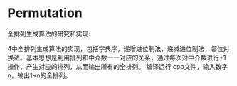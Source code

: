 # Permutation
全排列生成算法的研究和实现:

4中全排列生成算法的实现，包括字典序，递增进位制法，递减进位制法，邻位对换法。基本思想是利用排列和中介数一一对应的关系，通过每次对中介数进行+1操作，产生对应的排列，从而输出所有的全排列。
编译运行.cpp文件，输入数字n，输出1~n的全排列。


